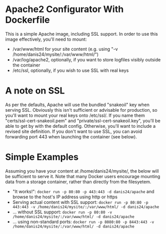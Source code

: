 # Apache2 Configurator With Dockerfile

This is a simple Apache image, including SSL support. In order to use this image effectively, you'll need to mount:

* /var/www/html for your site content (e.g. using "-v /home/danis24/mysite/:/var/www/html/")
* /var/log/apache2, optionally, if you want to store logfiles visibly outside the container
* /etc/ssl, optionally, if you wish to use SSL with real keys

# A note on SSL

As per the defaults, Apache will use the bundled "snakeoil" key when serving SSL. Obviously this isn't sufficient or advisable for production, so you'll want to mount your real keys onto /etc/ssl/. If you name them "certs/ssl-cert-snakeoil.pem" and "private/ssl-cert-snakeoil.key", you'll be able to get by with the default config. Otherwise, you'll want to include a revised site definition. If you don't want to use SSL, you can avoid forwarding port 443 when launching the container (see below).

# Simple Examples

Assuming you have your content at /home/danis24/mysite/, the below will be sufficient to serve it. Note that many Docker users encourage mounting data from a storage container, rather than directly from the filesyetem.

* "It works!": `docker run -p 80:80 -p 443:443 -d danis24/apache` and browse to the host's IP address using http or https
* Serving actual content with SSL support: `docker run -p 80:80 -p 443:443 -v /home/danis24/mysite/:/var/www/html/ -d danis24/apache`
* ... without SSL support: `docker run -p 80:80 -v /home/danis24/mysite/:/var/www/html/ -d danis24/apache`
* ... using non-standard ports: `docker run -p 8080:80 -p 8443:443 -v /home/danis24/mysite/:/var/www/html/ -d danis24/apache`
